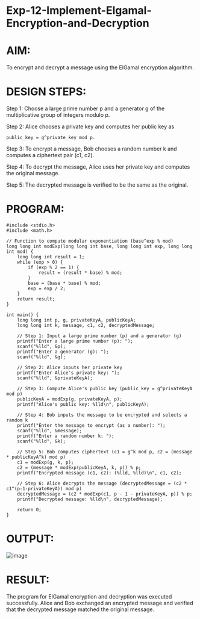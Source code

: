 # Exp-12-Implement-Elgamal-Encryption-and-Decryption
# AIM:
To encrypt and decrypt a message using the ElGamal encryption algorithm.

# DESIGN STEPS:
Step 1:
Choose a large prime number p and a generator g of the multiplicative group of integers modulo p.

Step 2:
Alice chooses a private key and computes her public key as
```
public_key = g^private_key mod p.
```
Step 3:
To encrypt a message, Bob chooses a random number k and computes a ciphertext pair (c1, c2).

Step 4:
To decrypt the message, Alice uses her private key and computes the original message.

Step 5:
The decrypted message is verified to be the same as the original.

# PROGRAM:
```
#include <stdio.h>
#include <math.h>

// Function to compute modular exponentiation (base^exp % mod)
long long int modExp(long long int base, long long int exp, long long int mod) {
    long long int result = 1;
    while (exp > 0) {
        if (exp % 2 == 1) {
            result = (result * base) % mod;
        }
        base = (base * base) % mod;
        exp = exp / 2;
    }
    return result;
}

int main() {
    long long int p, g, privateKeyA, publicKeyA;
    long long int k, message, c1, c2, decryptedMessage;

    // Step 1: Input a large prime number (p) and a generator (g)
    printf("Enter a large prime number (p): ");
    scanf("%lld", &p);
    printf("Enter a generator (g): ");
    scanf("%lld", &g);

    // Step 2: Alice inputs her private key
    printf("Enter Alice's private key: ");
    scanf("%lld", &privateKeyA);

    // Step 3: Compute Alice's public key (public_key = g^privateKeyA mod p)
    publicKeyA = modExp(g, privateKeyA, p);
    printf("Alice's public key: %lld\n", publicKeyA);

    // Step 4: Bob inputs the message to be encrypted and selects a random k
    printf("Enter the message to encrypt (as a number): ");
    scanf("%lld", &message);
    printf("Enter a random number k: ");
    scanf("%lld", &k);

    // Step 5: Bob computes ciphertext (c1 = g^k mod p, c2 = (message * publicKeyA^k) mod p)
    c1 = modExp(g, k, p);
    c2 = (message * modExp(publicKeyA, k, p)) % p;
    printf("Encrypted message (c1, c2): (%lld, %lld)\n", c1, c2);

    // Step 6: Alice decrypts the message (decryptedMessage = (c2 * c1^(p-1-privateKeyA)) mod p)
    decryptedMessage = (c2 * modExp(c1, p - 1 - privateKeyA, p)) % p;
    printf("Decrypted message: %lld\n", decryptedMessage);

    return 0;
}
```
# OUTPUT:
![image](https://github.com/user-attachments/assets/6ca1dafb-2751-4408-b9b7-329f699a5476)


# RESULT:
The program for ElGamal encryption and decryption was executed successfully. Alice and Bob exchanged an encrypted message and verified that the decrypted message matched the original message.
